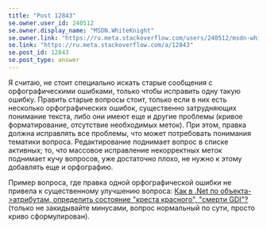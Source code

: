 ```yaml
---
title: "Post 12843"
se.owner.user_id: 240512
se.owner.display_name: "MSDN.WhiteKnight"
se.owner.link: "https://ru.meta.stackoverflow.com/users/240512/msdn-whiteknight"
se.link: "https://ru.meta.stackoverflow.com/a/12843"
se.post_id: 12843
se.post_type: answer
---
```

<p>Я считаю, не стоит специально искать старые сообщения с орфографическими ошибками, только чтобы исправить одну такую ошибку. Править старые вопросы стоит, только если в них есть несколько орфографических ошибок, существенно затрудняющих понимание текста, либо они имеют еще и другие проблемы (кривое форматирование, отсутствие необходимых меток). При этом, правка должна исправлять все проблемы, что может потребовать понимания тематики вопроса. Редактирование поднимает вопрос в списке активных; то, что массовое исправление некорректных меток поднимает кучу вопросов, уже достаточно плохо, не нужно к этому добавлять еще и орфографию.</p>
<p>Пример вопроса, где правка одной орфографической ошибки не привела к существенному улучшению вопроса: <a href="https://ru.stackoverflow.com/questions/1515621/">Как в .Net по объекта-&gt;атрибутам, определить состояние &quot;креста красного&quot;, &quot;смерти GDI&quot;?</a> (только не закидывайте минусами, вопрос нормальный по сути, просто криво сформулирован).</p>
